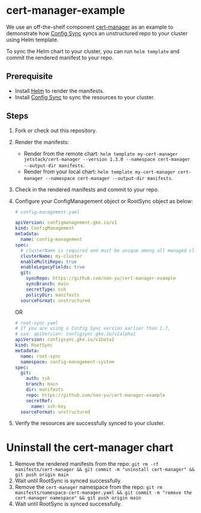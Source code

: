 # cert-manager-example

We use an off-the-shelf component [cert-manager](https://github.com/jetstack/cert-manager) as an example to demonstrate
how [Config Sync](https://cloud.google.com/kubernetes-engine/docs/add-on/config-sync) syncs an unstructured repo to your cluster using Helm template.

To sync the Helm chart to your cluster, you can run `helm template` and commit the rendered manifest to your repo. 

## Prerequisite
- Install [Helm](https://helm.sh/) to render the manifests.
- Install [Config Sync](https://cloud.google.com/kubernetes-engine/docs/add-on/config-sync/how-to/installing) to sync the resources to your cluster.

## Steps
1. Fork or check out this repository.
2. Render the manifests: 
    - Render from the remote chart:
        `helm template my-cert-manager jetstack/cert-manager --version 1.3.0 --namespace cert-manager --output-dir manifests`.
    - Render from your local chart:
        `helm template my-cert-manager cert-manager --namespace cert-manager --output-dir manifests`.
3. Check in the rendered manifests and commit to your repo.
4. Configure your ConfigManagement object or RootSync object as below:
    ```yaml
    # config-management.yaml
    
    apiVersion: configmanagement.gke.io/v1
    kind: ConfigManagement
    metadata:
      name: config-management
    spec:
      # clusterName is required and must be unique among all managed clusters
      clusterName: my-cluster
      enableMultiRepo: true
      enableLegacyFields: true
      git:
        syncRepo: https://github.com/nan-yu/cert-manager-example
        syncBranch: main
        secretType: ssh
        policyDir: manifests
      sourceFormat: unstructured
    ```
    
    OR
    ```yaml
    # root-sync.yaml
    # If you are using a Config Sync version earlier than 1.7,
    # use: apiVersion: configsync.gke.io/v1alpha1
    apiVersion: configsync.gke.io/v1beta1
    kind: RootSync
    metadata:
      name: root-sync
      namespace: config-management-system
    spec:
      git:
        auth: ssh
        branch: main
        dir: manifests
        repo: https://github.com/nan-yu/cert-manager-example
        secretRef:
          name: ssh-key
      sourceFormat: unstructured
    ```
5. Verify the resources are successfully synced to your cluster.

# Uninstall the cert-manager chart
1. Remove the rendered manifests from the repo: `git rm -rf manifests/cert-manager && git commit -m "uninstall cert-manager" && git push origin main`
2. Wait until RootSync is synced successfully.
3. Remove the `cert-manager` namespace from the repo: `git rm manifests/namespace-cert-manager.yaml && git commit -m "remove the cert-manager namespace" && git push origin main`
4. Wait until RootSync is synced successfully.
